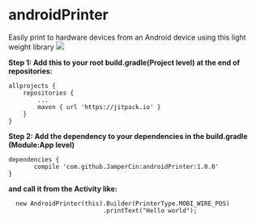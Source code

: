 # androidPrinter
Easily print to hardware devices from an Android device using this light weight library
[![](https://jitpack.io/v/JamperCin/searchingspinner.svg)](https://jitpack.io/#JamperCin/androidPrinter)

**Step 1: Add this to your root build.gradle(Project level) at the end of repositories:**

	allprojects {
		repositories {
			...
			maven { url 'https://jitpack.io' }
		}
	}
  
  **Step 2: Add the dependency to your dependencies in the build.gradle (Module:App level)**

	dependencies {
	       compile 'com.github.JamperCin:androidPrinter:1.0.0'
	}
  
 

**and call it from the Activity like:**

```
  new AndroidPrinter(this).Builder(PrinterType.MOBI_WIRE_POS)
                          .printText("Hello world");
```
